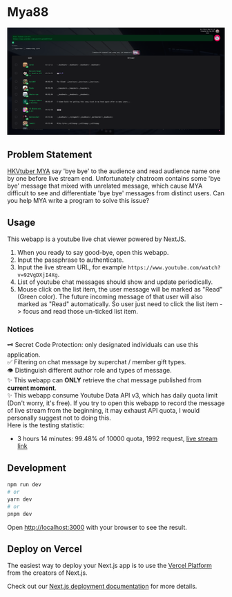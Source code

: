 # Mya88

![Alt text](./docs/preview.png)

## Problem Statement

[HKVtuber MYA](https://www.youtube.com/@mya.) say 'bye bye' to the audience and read audience name one by one before live stream end. Unfortunately chatroom contains some 'bye bye' message that mixed with unrelated message, which cause MYA difficult to see and differentiate 'bye bye' messages from distinct users. Can you help MYA write a program to solve this issue?

## Usage

This webapp is a youtube live chat viewer powered by NextJS.

1. When you ready to say good-bye, open this webapp.
2. Input the passphrase to authenticate.
3. Input the live stream URL, for example `https://www.youtube.com/watch?v=92VgDXjI4Xg`.
4. List of youtube chat messages should show and update periodically.
5. Mouse click on the list item, the user message will be marked as "Read" (Green color). The future incoming message of that user will also marked as "Read" automatically. So user just need to click the list item -> focus and read those un-ticked list item.

### Notices

🗝️ Secret Code Protection: only designated individuals can use this application.  
✅ Filtering on chat message by superchat / member gift types.  
👁️ Distinguish different author role and types of message.  
✨ This webapp can **ONLY** retrieve the chat message published from **current moment**.  
✨ This webapp consume Youtube Data API v3, which has daily quota limit (Don't worry, it's free). If you try to open this webapp to record the message of live stream from the beginning, it may exhaust API quota, I would personally suggest not to doing this.  
Here is the testing statistic:

- 3 hours 14 minutes: 99.48% of 10000 quota, 1992 request, [live stream link](https://www.youtube.com/watch?v=X4JywMi7_Nw)

## Development

```bash
npm run dev
# or
yarn dev
# or
pnpm dev
```

Open [http://localhost:3000](http://localhost:3000) with your browser to see the result.

## Deploy on Vercel

The easiest way to deploy your Next.js app is to use the [Vercel Platform](https://vercel.com/new?utm_medium=default-template&filter=next.js&utm_source=create-next-app&utm_campaign=create-next-app-readme) from the creators of Next.js.

Check out our [Next.js deployment documentation](https://nextjs.org/docs/deployment) for more details.
